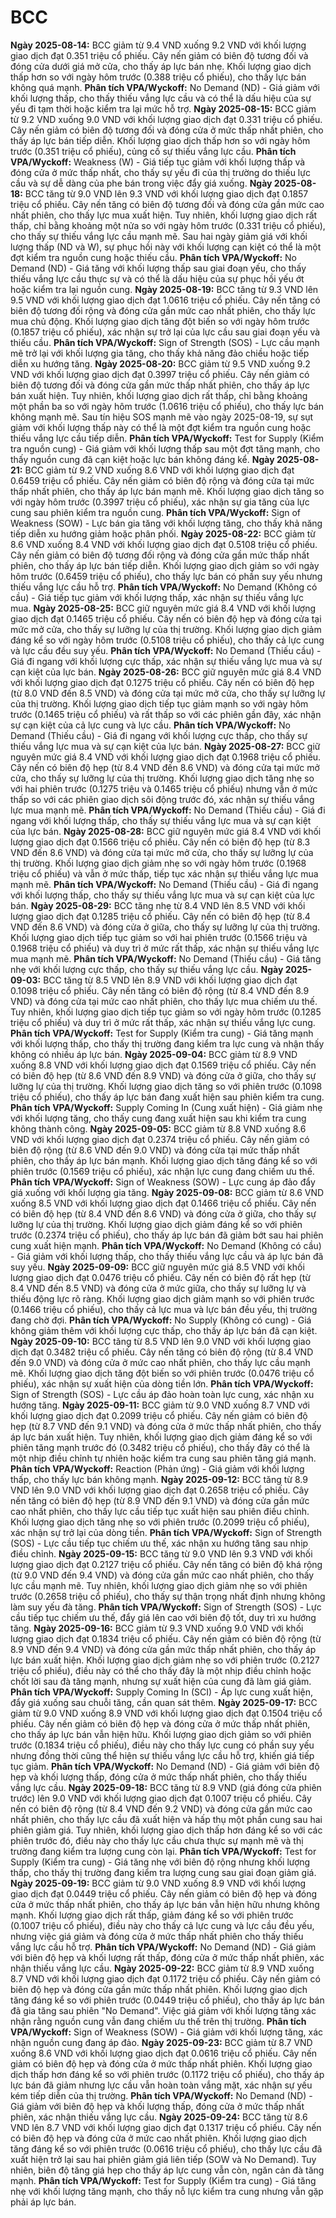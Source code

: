 # BCC

**Ngày 2025-08-14:** BCC giảm từ 9.4 VND xuống 9.2 VND với khối lượng giao dịch đạt 0.351 triệu cổ phiếu. Cây nến giảm có biên độ tương đối và đóng cửa dưới giá mở cửa, cho thấy áp lực bán nhẹ. Khối lượng giao dịch thấp hơn so với ngày hôm trước (0.388 triệu cổ phiếu), cho thấy lực bán không quá mạnh. **Phân tích VPA/Wyckoff:** No Demand (ND) - Giá giảm với khối lượng thấp, cho thấy thiếu vắng lực cầu và có thể là dấu hiệu của sự yếu đi tạm thời hoặc kiểm tra lại mức hỗ trợ.
**Ngày 2025-08-15:** BCC giảm từ 9.2 VND xuống 9.0 VND với khối lượng giao dịch đạt 0.331 triệu cổ phiếu. Cây nến giảm có biên độ tương đối và đóng cửa ở mức thấp nhất phiên, cho thấy áp lực bán tiếp diễn. Khối lượng giao dịch thấp hơn so với ngày hôm trước (0.351 triệu cổ phiếu), củng cố sự thiếu vắng lực cầu. **Phân tích VPA/Wyckoff:** Weakness (W) - Giá tiếp tục giảm với khối lượng thấp và đóng cửa ở mức thấp nhất, cho thấy sự yếu đi của thị trường do thiếu lực cầu và sự dễ dàng của phe bán trong việc đẩy giá xuống.
**Ngày 2025-08-18:** BCC tăng từ 9.0 VND lên 9.3 VND với khối lượng giao dịch đạt 0.1857 triệu cổ phiếu. Cây nến tăng có biên độ tương đối và đóng cửa gần mức cao nhất phiên, cho thấy lực mua xuất hiện. Tuy nhiên, khối lượng giao dịch rất thấp, chỉ bằng khoảng một nửa so với ngày hôm trước (0.331 triệu cổ phiếu), cho thấy sự thiếu vắng lực cầu mạnh mẽ. Sau hai ngày giảm giá với khối lượng thấp (ND và W), sự phục hồi này với khối lượng cạn kiệt có thể là một đợt kiểm tra nguồn cung hoặc thiếu cầu. **Phân tích VPA/Wyckoff:** No Demand (ND) - Giá tăng với khối lượng thấp sau giai đoạn yếu, cho thấy thiếu vắng lực cầu thực sự và có thể là dấu hiệu của sự phục hồi yếu ớt hoặc kiểm tra lại nguồn cung.
**Ngày 2025-08-19:** BCC tăng từ 9.3 VND lên 9.5 VND với khối lượng giao dịch đạt 1.0616 triệu cổ phiếu. Cây nến tăng có biên độ tương đối rộng và đóng cửa gần mức cao nhất phiên, cho thấy lực mua chủ động. Khối lượng giao dịch tăng đột biến so với ngày hôm trước (0.1857 triệu cổ phiếu), xác nhận sự trở lại của lực cầu sau giai đoạn yếu và thiếu cầu. **Phân tích VPA/Wyckoff:** Sign of Strength (SOS) - Lực cầu mạnh mẽ trở lại với khối lượng gia tăng, cho thấy khả năng đảo chiều hoặc tiếp diễn xu hướng tăng.
**Ngày 2025-08-20:** BCC giảm từ 9.5 VND xuống 9.2 VND với khối lượng giao dịch đạt 0.3997 triệu cổ phiếu. Cây nến giảm có biên độ tương đối và đóng cửa gần mức thấp nhất phiên, cho thấy áp lực bán xuất hiện. Tuy nhiên, khối lượng giao dịch rất thấp, chỉ bằng khoảng một phần ba so với ngày hôm trước (1.0616 triệu cổ phiếu), cho thấy lực bán không mạnh mẽ. Sau tín hiệu SOS mạnh mẽ vào ngày 2025-08-19, sự sụt giảm với khối lượng thấp này có thể là một đợt kiểm tra nguồn cung hoặc thiếu vắng lực cầu tiếp diễn. **Phân tích VPA/Wyckoff:** Test for Supply (Kiểm tra nguồn cung) - Giá giảm với khối lượng thấp sau một đợt tăng mạnh, cho thấy nguồn cung đã cạn kiệt hoặc lực bán không đáng kể.
**Ngày 2025-08-21:** BCC giảm từ 9.2 VND xuống 8.6 VND với khối lượng giao dịch đạt 0.6459 triệu cổ phiếu. Cây nến giảm có biên độ rộng và đóng cửa tại mức thấp nhất phiên, cho thấy áp lực bán mạnh mẽ. Khối lượng giao dịch tăng so với ngày hôm trước (0.3997 triệu cổ phiếu), xác nhận sự gia tăng của lực cung sau phiên kiểm tra nguồn cung. **Phân tích VPA/Wyckoff:** Sign of Weakness (SOW) - Lực bán gia tăng với khối lượng tăng, cho thấy khả năng tiếp diễn xu hướng giảm hoặc phân phối.
**Ngày 2025-08-22:** BCC giảm từ 8.6 VND xuống 8.4 VND với khối lượng giao dịch đạt 0.5108 triệu cổ phiếu. Cây nến giảm có biên độ tương đối rộng và đóng cửa gần mức thấp nhất phiên, cho thấy áp lực bán tiếp diễn. Khối lượng giao dịch giảm so với ngày hôm trước (0.6459 triệu cổ phiếu), cho thấy lực bán có phần suy yếu nhưng thiếu vắng lực cầu hỗ trợ. **Phân tích VPA/Wyckoff:** No Demand (Không có cầu) - Giá tiếp tục giảm với khối lượng thấp, xác nhận sự thiếu vắng lực mua.
**Ngày 2025-08-25:** BCC giữ nguyên mức giá 8.4 VND với khối lượng giao dịch đạt 0.1465 triệu cổ phiếu. Cây nến có biên độ hẹp và đóng cửa tại mức mở cửa, cho thấy sự lưỡng lự của thị trường. Khối lượng giao dịch giảm đáng kể so với ngày hôm trước (0.5108 triệu cổ phiếu), cho thấy cả lực cung và lực cầu đều suy yếu. **Phân tích VPA/Wyckoff:** No Demand (Thiếu cầu) - Giá đi ngang với khối lượng cực thấp, xác nhận sự thiếu vắng lực mua và sự cạn kiệt của lực bán.
**Ngày 2025-08-26:** BCC giữ nguyên mức giá 8.4 VND với khối lượng giao dịch đạt 0.1275 triệu cổ phiếu. Cây nến có biên độ hẹp (từ 8.0 VND đến 8.5 VND) và đóng cửa tại mức mở cửa, cho thấy sự lưỡng lự của thị trường. Khối lượng giao dịch tiếp tục giảm mạnh so với ngày hôm trước (0.1465 triệu cổ phiếu) và rất thấp so với các phiên gần đây, xác nhận sự cạn kiệt của cả lực cung và lực cầu. **Phân tích VPA/Wyckoff:** No Demand (Thiếu cầu) - Giá đi ngang với khối lượng cực thấp, cho thấy sự thiếu vắng lực mua và sự cạn kiệt của lực bán.
**Ngày 2025-08-27:** BCC giữ nguyên mức giá 8.4 VND với khối lượng giao dịch đạt 0.1968 triệu cổ phiếu. Cây nến có biên độ hẹp (từ 8.4 VND đến 8.6 VND) và đóng cửa tại mức mở cửa, cho thấy sự lưỡng lự của thị trường. Khối lượng giao dịch tăng nhẹ so với hai phiên trước (0.1275 triệu và 0.1465 triệu cổ phiếu) nhưng vẫn ở mức thấp so với các phiên giao dịch sôi động trước đó, xác nhận sự thiếu vắng lực mua mạnh mẽ. **Phân tích VPA/Wyckoff:** No Demand (Thiếu cầu) - Giá đi ngang với khối lượng thấp, cho thấy sự thiếu vắng lực mua và sự cạn kiệt của lực bán.
**Ngày 2025-08-28:** BCC giữ nguyên mức giá 8.4 VND với khối lượng giao dịch đạt 0.1566 triệu cổ phiếu. Cây nến có biên độ hẹp (từ 8.3 VND đến 8.6 VND) và đóng cửa tại mức mở cửa, cho thấy sự lưỡng lự của thị trường. Khối lượng giao dịch giảm nhẹ so với ngày hôm trước (0.1968 triệu cổ phiếu) và vẫn ở mức thấp, tiếp tục xác nhận sự thiếu vắng lực mua mạnh mẽ. **Phân tích VPA/Wyckoff:** No Demand (Thiếu cầu) - Giá đi ngang với khối lượng thấp, cho thấy sự thiếu vắng lực mua và sự cạn kiệt của lực bán.
**Ngày 2025-08-29:** BCC tăng nhẹ từ 8.4 VND lên 8.5 VND với khối lượng giao dịch đạt 0.1285 triệu cổ phiếu. Cây nến có biên độ hẹp (từ 8.4 VND đến 8.6 VND) và đóng cửa ở giữa, cho thấy sự lưỡng lự của thị trường. Khối lượng giao dịch tiếp tục giảm so với hai phiên trước (0.1566 triệu và 0.1968 triệu cổ phiếu) và duy trì ở mức rất thấp, xác nhận sự thiếu vắng lực mua mạnh mẽ. **Phân tích VPA/Wyckoff:** No Demand (Thiếu cầu) - Giá tăng nhẹ với khối lượng cực thấp, cho thấy sự thiếu vắng lực cầu.
**Ngày 2025-09-03:** BCC tăng từ 8.5 VND lên 8.9 VND với khối lượng giao dịch đạt 0.1098 triệu cổ phiếu. Cây nến tăng có biên độ rộng (từ 8.4 VND đến 8.9 VND) và đóng cửa tại mức cao nhất phiên, cho thấy lực mua chiếm ưu thế. Tuy nhiên, khối lượng giao dịch tiếp tục giảm so với ngày hôm trước (0.1285 triệu cổ phiếu) và duy trì ở mức rất thấp, xác nhận sự thiếu vắng lực cung. **Phân tích VPA/Wyckoff:** Test for Supply (Kiểm tra cung) - Giá tăng mạnh với khối lượng thấp, cho thấy thị trường đang kiểm tra lực cung và nhận thấy không có nhiều áp lực bán.
**Ngày 2025-09-04:** BCC giảm từ 8.9 VND xuống 8.8 VND với khối lượng giao dịch đạt 0.1569 triệu cổ phiếu. Cây nến có biên độ hẹp (từ 8.6 VND đến 8.9 VND) và đóng cửa ở giữa, cho thấy sự lưỡng lự của thị trường. Khối lượng giao dịch tăng so với phiên trước (0.1098 triệu cổ phiếu), cho thấy áp lực bán đang xuất hiện sau phiên kiểm tra cung. **Phân tích VPA/Wyckoff:** Supply Coming In (Cung xuất hiện) - Giá giảm nhẹ với khối lượng tăng, cho thấy cung đang xuất hiện sau khi kiểm tra cung không thành công.
**Ngày 2025-09-05:** BCC giảm từ 8.8 VND xuống 8.6 VND với khối lượng giao dịch đạt 0.2374 triệu cổ phiếu. Cây nến giảm có biên độ rộng (từ 8.6 VND đến 9.0 VND) và đóng cửa tại mức thấp nhất phiên, cho thấy áp lực bán mạnh. Khối lượng giao dịch tăng đáng kể so với phiên trước (0.1569 triệu cổ phiếu), xác nhận lực cung đang chiếm ưu thế. **Phân tích VPA/Wyckoff:** Sign of Weakness (SOW) - Lực cung áp đảo đẩy giá xuống với khối lượng gia tăng.
**Ngày 2025-09-08:** BCC giảm từ 8.6 VND xuống 8.5 VND với khối lượng giao dịch đạt 0.1466 triệu cổ phiếu. Cây nến có biên độ hẹp (từ 8.4 VND đến 8.6 VND) và đóng cửa ở giữa, cho thấy sự lưỡng lự của thị trường. Khối lượng giao dịch giảm đáng kể so với phiên trước (0.2374 triệu cổ phiếu), cho thấy áp lực bán đã giảm bớt sau hai phiên cung xuất hiện mạnh. **Phân tích VPA/Wyckoff:** No Demand (Không có cầu) - Giá giảm với khối lượng thấp, cho thấy thiếu vắng lực cầu và áp lực bán đã suy yếu.
**Ngày 2025-09-09:** BCC giữ nguyên mức giá 8.5 VND với khối lượng giao dịch đạt 0.0476 triệu cổ phiếu. Cây nến có biên độ rất hẹp (từ 8.4 VND đến 8.5 VND) và đóng cửa ở mức giữa, cho thấy sự lưỡng lự và thiếu động lực rõ ràng. Khối lượng giao dịch giảm mạnh so với phiên trước (0.1466 triệu cổ phiếu), cho thấy cả lực mua và lực bán đều yếu, thị trường đang chờ đợi. **Phân tích VPA/Wyckoff:** No Supply (Không có cung) - Giá không giảm thêm với khối lượng cực thấp, cho thấy áp lực bán đã cạn kiệt.
**Ngày 2025-09-10:** BCC tăng từ 8.5 VND lên 9.0 VND với khối lượng giao dịch đạt 0.3482 triệu cổ phiếu. Cây nến tăng có biên độ rộng (từ 8.4 VND đến 9.0 VND) và đóng cửa ở mức cao nhất phiên, cho thấy lực cầu mạnh mẽ. Khối lượng giao dịch tăng đột biến so với phiên trước (0.0476 triệu cổ phiếu), xác nhận sự xuất hiện của dòng tiền lớn. **Phân tích VPA/Wyckoff:** Sign of Strength (SOS) - Lực cầu áp đảo hoàn toàn lực cung, xác nhận xu hướng tăng.
**Ngày 2025-09-11:** BCC giảm từ 9.0 VND xuống 8.7 VND với khối lượng giao dịch đạt 0.2099 triệu cổ phiếu. Cây nến giảm có biên độ hẹp (từ 8.7 VND đến 9.1 VND) và đóng cửa ở mức thấp nhất phiên, cho thấy áp lực bán xuất hiện. Tuy nhiên, khối lượng giao dịch giảm đáng kể so với phiên tăng mạnh trước đó (0.3482 triệu cổ phiếu), cho thấy đây có thể là một nhịp điều chỉnh tự nhiên hoặc kiểm tra cung sau phiên tăng giá mạnh. **Phân tích VPA/Wyckoff:** Reaction (Phản ứng) - Giá giảm với khối lượng thấp, cho thấy lực bán không mạnh.
**Ngày 2025-09-12:** BCC tăng từ 8.9 VND lên 9.0 VND với khối lượng giao dịch đạt 0.2658 triệu cổ phiếu. Cây nến tăng có biên độ hẹp (từ 8.9 VND đến 9.1 VND) và đóng cửa gần mức cao nhất phiên, cho thấy lực cầu tiếp tục xuất hiện sau phiên điều chỉnh. Khối lượng giao dịch tăng nhẹ so với phiên trước (0.2099 triệu cổ phiếu), xác nhận sự trở lại của dòng tiền. **Phân tích VPA/Wyckoff:** Sign of Strength (SOS) - Lực cầu tiếp tục chiếm ưu thế, xác nhận xu hướng tăng sau nhịp điều chỉnh.
**Ngày 2025-09-15:** BCC tăng từ 9.0 VND lên 9.3 VND với khối lượng giao dịch đạt 0.2127 triệu cổ phiếu. Cây nến tăng có biên độ khá rộng (từ 9.0 VND đến 9.4 VND) và đóng cửa gần mức cao nhất phiên, cho thấy lực cầu mạnh mẽ. Tuy nhiên, khối lượng giao dịch giảm nhẹ so với phiên trước (0.2658 triệu cổ phiếu), cho thấy sự thận trọng nhất định nhưng không làm suy yếu đà tăng. **Phân tích VPA/Wyckoff:** Sign of Strength (SOS) - Lực cầu tiếp tục chiếm ưu thế, đẩy giá lên cao với biên độ tốt, duy trì xu hướng tăng.
**Ngày 2025-09-16:** BCC giảm từ 9.3 VND xuống 9.0 VND với khối lượng giao dịch đạt 0.1834 triệu cổ phiếu. Cây nến giảm có biên độ rộng (từ 8.9 VND đến 9.4 VND) và đóng cửa gần mức thấp nhất phiên, cho thấy áp lực bán xuất hiện. Khối lượng giao dịch giảm nhẹ so với phiên trước (0.2127 triệu cổ phiếu), điều này có thể cho thấy đây là một nhịp điều chỉnh hoặc chốt lời sau đà tăng mạnh, nhưng sự xuất hiện của cung đã làm giá giảm. **Phân tích VPA/Wyckoff:** Supply Coming In (SCI) - Áp lực cung xuất hiện, đẩy giá xuống sau chuỗi tăng, cần quan sát thêm.
**Ngày 2025-09-17:** BCC giảm từ 9.0 VND xuống 8.9 VND với khối lượng giao dịch đạt 0.1504 triệu cổ phiếu. Cây nến giảm có biên độ hẹp và đóng cửa ở mức thấp nhất phiên, cho thấy áp lực bán vẫn hiện hữu. Khối lượng giao dịch giảm so với phiên trước (0.1834 triệu cổ phiếu), điều này cho thấy lực cung có phần suy yếu nhưng đồng thời cũng thể hiện sự thiếu vắng lực cầu hỗ trợ, khiến giá tiếp tục giảm. **Phân tích VPA/Wyckoff:** No Demand (ND) - Giá giảm với biên độ hẹp và khối lượng thấp, đóng cửa ở mức thấp nhất phiên, cho thấy thiếu vắng lực cầu.
**Ngày 2025-09-18:** BCC tăng từ 8.9 VND (giá đóng cửa phiên trước) lên 9.0 VND với khối lượng giao dịch đạt 0.1007 triệu cổ phiếu. Cây nến có biên độ rộng (từ 8.4 VND đến 9.2 VND) và đóng cửa gần mức cao nhất phiên, cho thấy lực cầu đã xuất hiện và hấp thụ một phần cung sau hai phiên giảm giá. Tuy nhiên, khối lượng giao dịch thấp hơn đáng kể so với các phiên trước đó, điều này cho thấy lực cầu chưa thực sự mạnh mẽ và thị trường đang kiểm tra lượng cung còn lại. **Phân tích VPA/Wyckoff:** Test for Supply (Kiểm tra cung) - Giá tăng nhẹ với biên độ rộng nhưng khối lượng thấp, cho thấy thị trường đang kiểm tra lượng cung sau giai đoạn giảm giá.
**Ngày 2025-09-19:** BCC giảm từ 9.0 VND xuống 8.9 VND với khối lượng giao dịch đạt 0.0449 triệu cổ phiếu. Cây nến giảm có biên độ hẹp và đóng cửa ở mức thấp nhất phiên, cho thấy áp lực bán vẫn hiện hữu nhưng không mạnh. Khối lượng giao dịch rất thấp, giảm đáng kể so với phiên trước (0.1007 triệu cổ phiếu), điều này cho thấy cả lực cung và lực cầu đều yếu, nhưng việc giá giảm và đóng cửa ở mức thấp nhất phiên cho thấy thiếu vắng lực cầu hỗ trợ. **Phân tích VPA/Wyckoff:** No Demand (ND) - Giá giảm với biên độ hẹp và khối lượng rất thấp, đóng cửa ở mức thấp nhất phiên, xác nhận thiếu vắng lực cầu.
**Ngày 2025-09-22:** BCC giảm từ 8.9 VND xuống 8.7 VND với khối lượng giao dịch đạt 0.1172 triệu cổ phiếu. Cây nến giảm có biên độ hẹp và đóng cửa gần mức thấp nhất phiên. Khối lượng giao dịch tăng đáng kể so với phiên trước (0.0449 triệu cổ phiếu), cho thấy áp lực bán đã gia tăng sau phiên "No Demand". Việc giá giảm với khối lượng tăng xác nhận rằng nguồn cung vẫn đang chiếm ưu thế trên thị trường. **Phân tích VPA/Wyckoff:** Sign of Weakness (SOW) - Giá giảm với khối lượng tăng, xác nhận nguồn cung đang áp đảo.
**Ngày 2025-09-23:** BCC giảm từ 8.7 VND xuống 8.6 VND với khối lượng giao dịch đạt 0.0616 triệu cổ phiếu. Cây nến giảm có biên độ hẹp và đóng cửa ở mức thấp nhất phiên. Khối lượng giao dịch thấp hơn đáng kể so với phiên trước (0.1172 triệu cổ phiếu), cho thấy áp lực bán đã giảm nhưng lực cầu vẫn hoàn toàn vắng mặt, xác nhận sự yếu kém tiếp diễn của thị trường. **Phân tích VPA/Wyckoff:** No Demand (ND) - Giá giảm với biên độ hẹp và khối lượng thấp, đóng cửa ở mức thấp nhất phiên, xác nhận thiếu vắng lực cầu.
**Ngày 2025-09-24:** BCC tăng từ 8.6 VND lên 8.7 VND với khối lượng giao dịch đạt 0.1317 triệu cổ phiếu. Cây nến có biên độ hẹp và đóng cửa ở mức cao nhất phiên. Khối lượng giao dịch tăng đáng kể so với phiên trước (0.0616 triệu cổ phiếu), cho thấy lực cầu đã xuất hiện trở lại sau hai phiên giảm giá liên tiếp (SOW và No Demand). Tuy nhiên, biên độ tăng giá hẹp cho thấy áp lực cung vẫn còn, ngăn cản đà tăng mạnh. **Phân tích VPA/Wyckoff:** Test for Supply (Kiểm tra cung) - Giá tăng nhẹ với khối lượng tăng mạnh, cho thấy nỗ lực kiểm tra cung nhưng vẫn gặp phải áp lực bán.
